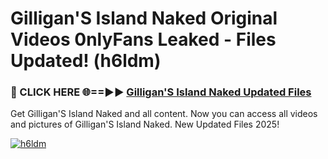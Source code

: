# Gilligan'S Island Naked Original Videos 0nlyFans Leaked - Files Updated! (h6ldm)

<h3>🔴 CLICK HERE 🌐==►► <a href="https://tinyurl.com/yckcrads" rel="nofollow">Gilligan'S Island Naked Updated Files</a></h3>

Get Gilligan'S Island Naked and all content. Now you can access all videos and pictures of Gilligan'S Island Naked. New Updated Files 2025!

[![h6ldm](https://i.imgur.com/hpKpOFt.gif)](https://tinyurl.com/yckcrads)
